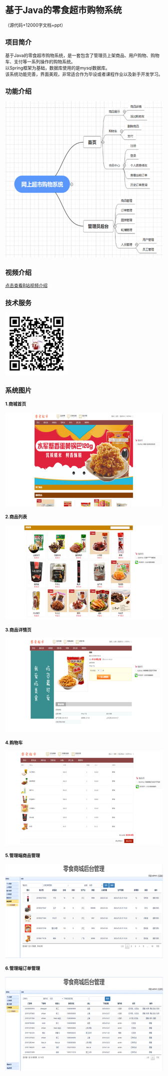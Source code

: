 # 基于Java的零食超市购物系统<br>

（源代码+12000字文档+ppt）

## 项目简介

基于Java的零食超市购物系统，是一套包含了管理员上架商品、用户购物、购物车、支付等一系列操作的购物系统。<br>
以Spring框架为基础，数据库使用的是mysql数据库。<br>
该系统功能完善，界面美观，非常适合作为毕设或者课程作业以及新手开发学习。<br>

## 功能介绍
<img src="./images/gn.jpg" width="600" height="500" /><br>

## 视频介绍
<a href="https://www.bilibili.com/video/BV1tj41147eP/?spm_id_from=333.999.0.0" target="_blank">点击查看B站视频介绍</a>

## 技术服务
<img src="./images/my.jpg" width="200" height="200" />

## 系统图片
#### 1.商城首页
<img src="./images/1.png" width="600" height="300" /><br>
#### 2.商品列表
<img src="./images/2.jpg" width="600" height="300" /><br>
#### 3.商品详情页
<img src="./images/3.png" width="600" height="300" /><br>
#### 4.购物车
<img src="./images/4.png" width="600" height="300" /><br>
#### 5.管理端商品管理
<img src="./images/5.png" width="600" height="300" /><br>
#### 6.管理端订单管理
<img src="./images/6.jpg" width="600" height="300" /><br>

